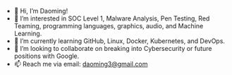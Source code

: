 - 👋 Hi, I’m Daoming!
- 👀 I’m interested in SOC Level 1, Malware Analysis, Pen Testing, Red Teaming, programming languages, graphics, audio, and Machine Learning.
- 🌱 I’m currently learning GitHub, Linux, Docker, Kubernetes, and DevOps.
- 💞️ I’m looking to collaborate on breaking into Cybersecurity or future positions with Google.
- 📫 Reach me via email:  daoming3@gmail.com

<!---
Daoming3/Daoming3 is a ✨ special ✨ repository because its `README.md` (this file) appears on your GitHub profile.
You can click the Preview link to take a look at your changes.
--->
